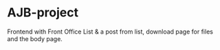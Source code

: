 # AJB-project
Frontend with Front Office List & a post from list, download page for files and the body page.
